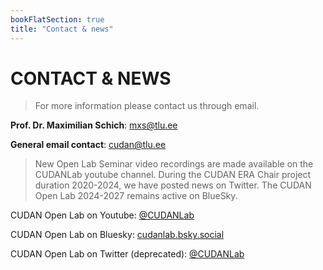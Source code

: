 ```yaml
---
bookFlatSection: true
title: "Contact & news"
---
```

CONTACT & NEWS
==  

> For more information please contact us through email.

**Prof. Dr. Maximilian Schich**: [mxs@tlu.ee](mailto:mxs@tlu.ee "mxs@tlu.ee")   

**General email contact**: [cudan@tlu.ee](mailto:cudan@tlu.ee "cudan@tlu.ee")  

> New Open Lab Seminar video recordings are made available on the CUDANLab youtube channel. During the CUDAN ERA Chair project duration 2020-2024, we have posted news on Twitter. The CUDAN Open Lab 2024-2027 remains active on BlueSky. 

CUDAN Open Lab on Youtube: [@CUDANLab](https://www.youtube.com/@CUDANLab/videos "@CUDANLab")  

CUDAN Open Lab on Bluesky: [cudanlab.bsky.social](https://bsky.app/profile/cudanlab.bsky.social)  

CUDAN Open Lab on Twitter (deprecated): [@CUDANLab](https://twitter.com/CUDANLab "@CUDANLab")  


